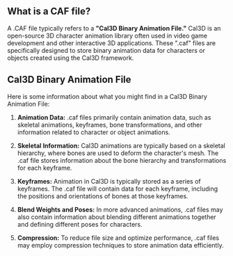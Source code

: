 ## What is a CAF file?

A .CAF file typically refers to a **"Cal3D Binary Animation File."** Cal3D is an open-source 3D character animation library often used in video game development and other interactive 3D applications. These ".caf" files are specifically designed to store binary animation data for characters or objects created using the Cal3D framework.

## Cal3D Binary Animation File

Here is some information about what you might find in a Cal3D Binary Animation File:

1. **Animation Data:** .caf files primarily contain animation data, such as skeletal animations, keyframes, bone transformations, and other information related to character or object animations.

2. **Skeletal Information:** Cal3D animations are typically based on a skeletal hierarchy, where bones are used to deform the character's mesh. The .caf file stores information about the bone hierarchy and transformations for each keyframe.

3. **Keyframes:** Animation in Cal3D is typically stored as a series of keyframes. The .caf file will contain data for each keyframe, including the positions and orientations of bones at those keyframes.

4. **Blend Weights and Poses:** In more advanced animations, .caf files may also contain information about blending different animations together and defining different poses for characters.

5. **Compression:** To reduce file size and optimize performance, .caf files may employ compression techniques to store animation data efficiently.
